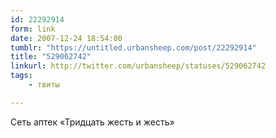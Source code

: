 ```yaml
---
id: 22292914
form: link
date: 2007-12-24 18:54:00
tumblr: "https://untitled.urbansheep.com/post/22292914"
title: "529062742"
linkurl: http://twitter.com/urbansheep/statuses/529062742
tags:
    - твиты

---
```

<p>Сеть аптек «Тридцать жесть и жесть»</p>
